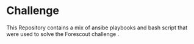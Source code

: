 # Challenge


This Repository contains a mix of ansibe playbooks and bash script that were used to solve the Forescout challenge . 





